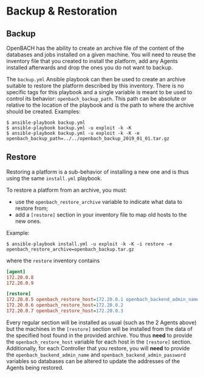 # Backup & Restoration

## Backup

OpenBACH has the ability to create an archive file of the content of the databases and jobs
installed on a given machine. You will need to reuse the inventory file that you created to
install the platform, add any Agents installed afterwards and drop the ones you do not want to backup.

The `backup.yml` Ansible playbook can then be used to create an archive suitable to restore the
platform described by this inventory. There is no specific tags for this playbook and a single
variable is meant to be used to control its behavior: `openbach_backup_path`. This path can be
absolute or relative to the location of the playbook and is the path to where the archive should
be created. Examples:

```
$ ansible-playbook backup.yml
$ ansible-playbook backup.yml -u exploit -k -K
$ ansible-playbook backup.yml -u exploit -k -K -e openbach_backup_path=../../openbach_backup_2019_01_01.tar.gz
```

## Restore

Restoring a platform is a sub-behavior of installing a new one and is thus using the same `install.yml` playbook.

To restore a platform from an archive, you must:
  * use the `openbach_restore_archive` variable to indicate what data to restore from;
  * add a `[restore]` section in your inventory file to map old hosts to the new ones.

Example:
```
$ ansible-playbook install.yml -u exploit -k -K -i restore -e openbach_restore_archive=openbach_backup.tar.gz
```

where the `restore` inventory contains

``` ini
[agent]
172.20.0.8
172.20.0.9

[restore]
172.20.0.5 openbach_restore_host=172.20.0.1 openbach_backend_admin_name=openbach openbach_backend_admin_password=openbach
172.20.0.6 openbach_restore_host=172.20.0.2
172.20.0.7 openbach_restore_host=172.20.0.3
```

Every regular section will be installed as usual (such as the 2 Agents above) but the
machines in the `[restore]` section will be installed from the data of the specified host
found in the provided archive. You thus **need** to provide the `openbach_restore_host`
variable for each host in the `[restore]` section. Additionally, for each Controller that
you restore, you will **need** to provide the `openbach_backend_admin_name` and
`openbach_backend_admin_password` variables so databases can be altered to update the
addresses of the Agents being restored.
